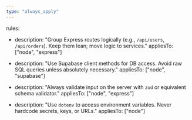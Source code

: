 ```yaml
---
type: "always_apply"
---
```


rules:
  - description: "Group Express routes logically (e.g., `/api/users`, `/api/orders`). Keep them lean; move logic to services."
    appliesTo: ["node", "express"]

  - description: "Use Supabase client methods for DB access. Avoid raw SQL queries unless absolutely necessary."
    appliesTo: ["node", "supabase"]

  - description: "Always validate input on the server with `zod` or equivalent schema validator."
    appliesTo: ["node", "express"]

  - description: "Use `dotenv` to access environment variables. Never hardcode secrets, keys, or URLs."
    appliesTo: ["node"]